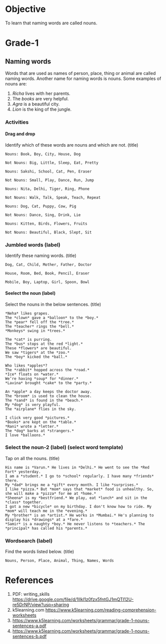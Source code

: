 # Objective

To learn that naming words are called nouns.

# Grade-1

## Naming words

Words that are used as names of person, place, thing or animal are called naming words. Another name for naming words is nouns. Some examples of nouns are:
1. *Richa* lives with her parents.
2. The *books* are very helpful.
3. *Agra* is a beautiful city.
4. *Lion* is the king of the jungle.

### Activities

#### Drag and drop

Identify which of these words are nouns and which are not. (title)
```
Nouns: Book, Boy, City, House, Dog

Not Nouns: Big, Little, Sleep, Eat, Pretty
```

```
Nouns: Sakshi, School, Cat, Pen, Eraser

Not Nouns: Small, Play, Dance, Run, Jump
```

```
Nouns: Nita, Delhi, Tiger, Ring, Phone

Not Nouns: Walk, Talk, Speak, Teach, Repeat
```

```
Nouns: Dog, Cat, Puppy, Cow, Pig

Not Nouns: Dance, Sing, Drink, Lie
```

```
Nouns: Kitten, Birds, Flowers, Fruits

Not Nouns: Beautiful, Black, Slept, Sit
```

### Jumbled words (label)

Identify these naming words. (title)
```
Dog, Cat, Child, Mother, Father, Doctor
```

```
House, Room, Bed, Book, Pencil, Eraser
```

```
Mobile, Boy, Laptop, Girl, Spoon, Bowl
```

#### Seelect the noun (label)

Select the nouns in the below sentences. (title)
```
*Neha* likes grapes.
The *clown* gave a *balloon* to the *boy.*
The *pear* fell off the *tree.*
The *teacher* rings the *bell.*
*Monkeys* swing in *trees.*
```

```
The *cat* is purring.
The *bus* stops at the red *light.*
These *flowers* are beautiful.
We saw *tigers* at the *zoo.*
The *boy* kicked the *ball.*
```

```
Who likes *apples*?
The *rabbit* hopped across the *road.*
*Ice* floats on *water.*
We’re having *soup* for *dinner.*
*Lavina* brought *cake* to the *party.*
```

```
An *apple* a day keeps the doctor away.
The *broom* is used to clean the house.
The *sand* is found in the *beach.*
My *dog* is very playful.
The *airplane* flies in the sky.
```

```
I click very good *pictures.*
*Books* are kept on the *table.*
*Rani* wrote a *letter.*
The *dog* barks at *strangers.*
I love *balloons.*
```

### Select the noun-2 (label) (select word template)

Tap on all the nouns. (title)
```
His name is *Varun.* He lives in *Delhi.* He went to see the *Red Fort* yesterday.
I am a *student.* I go to *school* regularly. I have many *friends* there.
My *dad* brings me a *gift* every month. I like *surprises.*
I like *pizza.* But *mom* says that *market* food is unhealthy. So, she will make a *pizza* for me at *home.*
*Sheena* is my *bestfriend.* We play, eat *lunch* and sit in the *class* together.
I got a new *bicycle* on my birthday. I don't know how to ride. My *mom* will teach me in the *evening.*
My *brother* is an *artist.* He works in *Mumbai.* He's planning to display his *drawings* at a *fare.*
*Samir* is a naughty *boy.* He never listens to *teachers.* The *principal* has called his *parents.*
```

### Wordsearch (label)

Find the words listed below. (title)
```
Nouns, Person, Place, Animal, Thing, Names, Words
```

# References

1. PDF: writing_skills https://drive.google.com/file/d/1IIkl1z0fzx5fntGJ1mQTI12U-re5DrNP/view?usp=sharing
2. k5learning.com https://www.k5learning.com/reading-comprehension-worksheets
3. https://www.k5learning.com/worksheets/grammar/grade-1-nouns-sentences-a.pdf
4. https://www.k5learning.com/worksheets/grammar/grade-1-nouns-sentences-b.pdf
